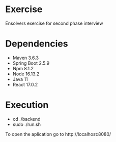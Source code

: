 # Exercise
Ensolvers exercise for second phase interview

# Dependencies
  - Maven 3.6.3
  - Spring Boot 2.5.9
  - Npm 8.1.2
  - Node 16.13.2
  - Java 11
  - React 17.0.2

# Execution
  - cd ./backend
  - sudo ./run.sh

To open the aplication go to http://localhost:8080/
